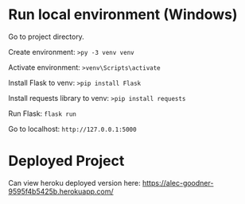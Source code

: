 # Run local environment (Windows)

Go to project directory.

Create environment: `>py -3 venv venv`

Activate environment: `>venv\Scripts\activate`

Install Flask to venv: `>pip install Flask`

Install requests library to venv: `>pip install requests`

Run Flask: `flask run`

Go to localhost: `http://127.0.0.1:5000`

# Deployed Project
Can view heroku deployed version here: https://alec-goodner-9595f4b5425b.herokuapp.com/

